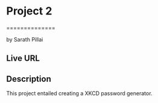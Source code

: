 # Project 2
==============

by Sarath Pillai


## Live URL



## Description

This project entailed creating a XKCD password generator. 
